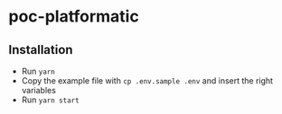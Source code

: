 # poc-platformatic

## Installation

- Run `yarn`
- Copy the example file with `cp .env.sample .env` and insert the right variables
- Run `yarn start`
